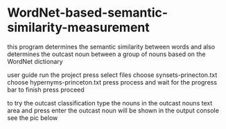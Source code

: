 # WordNet-based-semantic-similarity-measurement
this program determines the semantic similarity between words and also determines the outcast noun between a group of nouns based on the WordNet dictionary

user guide
 run the project
 press select files
 choose synsets-prinecton.txt
 choose hypernyms-princeton.txt
 press process and wait for the progress bar to finish
 press proceed
 
 to try the outcast classification type the nouns in the outcast nouns text area and press enter
 the outcast noun will be shown in the output console see the pic below
 
 
 